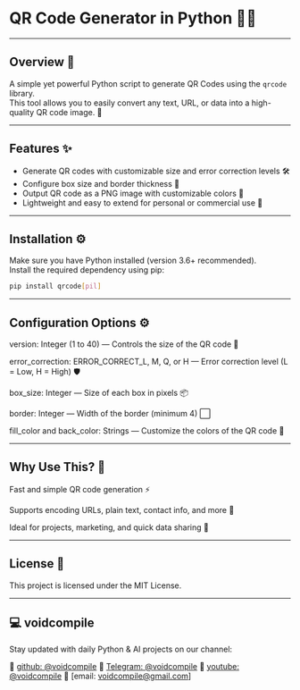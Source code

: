 # QR Code Generator in Python 🚀📱

---

## Overview 🎯

A simple yet powerful Python script to generate QR Codes using the `qrcode` library.  
This tool allows you to easily convert any text, URL, or data into a high-quality QR code image. 🎉

---

## Features ✨

- Generate QR codes with customizable size and error correction levels 🛠️  
- Configure box size and border thickness 📐  
- Output QR code as a PNG image with customizable colors 🎨  
- Lightweight and easy to extend for personal or commercial use 🔧

---

## Installation ⚙️

Make sure you have Python installed (version 3.6+ recommended).  
Install the required dependency using pip:

```bash
pip install qrcode[pil]
```

---

## Configuration Options ⚙️
version: Integer (1 to 40) — Controls the size of the QR code 📏

error_correction: ERROR_CORRECT_L, M, Q, or H — Error correction level (L = Low, H = High) 🛡️

box_size: Integer — Size of each box in pixels 📦

border: Integer — Width of the border (minimum 4) ⬜

fill_color and back_color: Strings — Customize the colors of the QR code 🎨

---

## Why Use This? 🤔
Fast and simple QR code generation ⚡

Supports encoding URLs, plain text, contact info, and more 📲

Ideal for projects, marketing, and quick data sharing 🔄

---

## License 📝
This project is licensed under the MIT License.

---

## 💻 voidcompile
Stay updated with daily Python & AI projects on our channel:

📢 [github: @voidcompile](https://github.com/voidcompile)
📢 [Telegram: @voidcompile](https://t.me/voidcompile)
📢 [youtube: @voidcompile](https://www.youtube.com/@voidcompile)
📢 [email: voidcompile@gmail.com]
